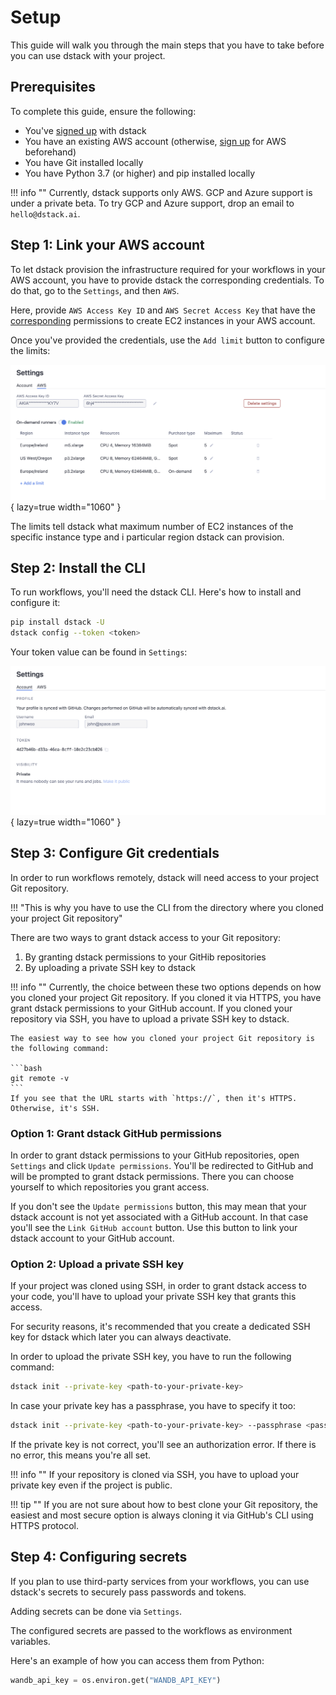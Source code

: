# Setup

This guide will walk you through the main steps that you have to take before you can use dstack with your project. 

## Prerequisites

To complete this guide, ensure the following:

* You've [signed up](https://dstack.ai/signup) with dstack
* You have an existing AWS account (otherwise, [sign up](https://portal.aws.amazon.com/billing/signup) for AWS beforehand)
* You have Git installed locally
* You have Python 3.7 (or higher) and pip installed locally

!!! info ""
    Currently, dstack supports only AWS. GCP and Azure support is under a private beta. To 
    try GCP and Azure support, drop an email to `hello@dstack.ai`.

## Step 1: Link your AWS account

To let dstack provision the infrastructure required for your workflows in your AWS account, you have to provide
dstack the corresponding credentials. To do that, go to the `Settings`, and then `AWS`.

Here, provide `AWS Access Key ID` and `AWS Secret Access Key` that have the
[corresponding](runners.md#on-demand-runners) permissions to create EC2 instances in your AWS account.

Once you've provided the credentials, use the `Add limit` button to configure the limits:

![](images/dstack_on_demand_settings.png){ lazy=true width="1060" }

The limits tell dstack what maximum number of EC2 instances of the specific instance type and i particular region
dstack can provision.

## Step 2: Install the CLI

To run workflows, you'll need the dstack CLI. Here's how to install and configure it:

```bash
pip install dstack -U
dstack config --token <token> 
```

Your token value can be found in `Settings`:

![](images/dstack_quickstart_token.png){ lazy=true width="1060" }

## Step 3: Configure Git credentials

In order to run workflows remotely, dstack will need access to your project Git repository.

!!! "This is why you have to use the CLI from the directory where you cloned your project Git repository"

There are two ways to grant dstack access to your Git repository:

1. By granting dstack permissions to your GitHib repositories
2. By uploading a private SSH key to dstack

!!! info ""
    Currently, the choice between these two options depends on how you cloned your project Git repository.
    If you cloned it via HTTPS, you have grant dstack permissions to your GitHub account.
    If you cloned your repository via SSH, you have to upload a private SSH key to dstack.

    The easiest way to see how you cloned your project Git repository is the following command:

    ```bash
    git remote -v
    ```
    If you see that the URL starts with `https://`, then it's HTTPS. Otherwise, it's SSH.

### Option 1: Grant dstack GitHub permissions 

In order to grant dstack permissions to your GitHub repositories, open `Settings` and click `Update permissions`.
You'll be redirected to GitHub and will be prompted to grant dstack permissions. There you can choose yourself
to which repositories you grant access.

If you don't see the `Update permissions` button, this may mean that your dstack account is not yet associated with
a GitHub account. In that case you'll see the `Link GitHub account` button. Use this button to link your dstack
account to your GitHub account.

### Option 2: Upload a private SSH key

If your project was cloned using SSH, in order to grant dstack access to your code, you'll have to upload your private 
SSH key that grants this access.

For security reasons, it's recommended that you create a dedicated SSH key for dstack which later you can always 
deactivate.

In order to upload the private SSH key, you have to run the following command:

```bash
dstack init --private-key <path-to-your-private-key>
```

In case your private key has a passphrase, you have to specify it too:

```bash
dstack init --private-key <path-to-your-private-key> --passphrase <passphrase>
```

If the private key is not correct, you'll see an authorization error. If there is no error, this means you're all set.

!!! info ""
    If your repository is cloned via SSH, you have to upload your private key even if the project is public.

!!! tip ""
    If you are not sure about how to best clone your Git repository, the easiest and most secure option
    is always cloning it via GitHub's CLI using HTTPS protocol.

## Step 4: Configuring secrets

If you plan to use third-party services from your workflows, you can use dstack's secrets 
to securely pass passwords and tokens.

Adding secrets can be done via `Settings`.

The configured secrets are passed to the workflows as environment variables. 

Here's an example of how you can access them from Python: 

```python
wandb_api_key = os.environ.get("WANDB_API_KEY")
```